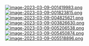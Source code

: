 [![image-2023-03-09-001419983.png](https://i.postimg.cc/YSwwzTG8/image-2023-03-09-001419983.png)](https://postimg.cc/jDv9sghJ)  
[![image-2023-03-09-001823815.png](https://i.postimg.cc/nr8HNMCb/image-2023-03-09-001823815.png)](https://postimg.cc/FdZ5LryD)  
[![image-2023-03-09-004825621.png](https://i.postimg.cc/N0CJszqB/image-2023-03-09-004825621.png)](https://postimg.cc/Z93Fjj5M)  
[![image-2023-03-09-003826630.png](https://i.postimg.cc/kG9xqJpz/image-2023-03-09-003826630.png)](https://postimg.cc/7GsCNkDn)  
[![image-2023-03-09-005206538.png](https://i.postimg.cc/DwyR7sJQ/image-2023-03-09-005206538.png)](https://postimg.cc/tYwB5sz7)  
[![image-2023-03-09-005450874.png](https://i.postimg.cc/BZmxdK3f/image-2023-03-09-005450874.png)](https://postimg.cc/kDt6SDDT)  
[![image-2023-03-09-005518896.png](https://i.postimg.cc/dVyrkNyJ/image-2023-03-09-005518896.png)](https://postimg.cc/yD7k2PjG)
